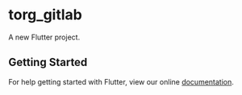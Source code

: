 # torg_gitlab

A new Flutter project.

## Getting Started

For help getting started with Flutter, view our online
[documentation](https://flutter.io/).
